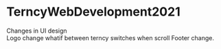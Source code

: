 # TerncyWebDevelopment2021
Changes in UI design <br>
Logo change whatif between terncy switches when scroll
Footer change. 
